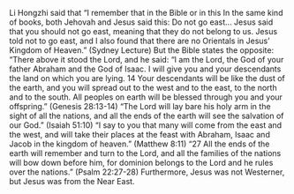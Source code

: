 Li Hongzhi said that “I remember that in the Bible or in this In the same kind of books, both Jehovah and Jesus said this: Do not go east... Jesus said that you should not go east, meaning that they do not belong to us. Jesus told not to go east, and I also found that there are no Orientals in Jesus’ Kingdom of Heaven.” (Sydney Lecture) But the Bible states the opposite: “There above it stood the Lord, and he said: “I am the Lord, the God of your father Abraham and the God of Isaac. I will give you and your descendants the land on which you are lying. 14 Your descendants will be like the dust of the earth, and you will spread out to the west and to the east, to the north and to the south. All peoples on earth will be blessed through you and your offspring.” (Genesis 28:13-14) “The Lord will lay bare his holy arm in the sight of all the nations, and all the ends of the earth will see the salvation of our God.” (Isaiah 51:10) “I say to you that many will come from the east and the west, and will take their places at the feast with Abraham, Isaac and Jacob in the kingdom of heaven.” (Matthew 8:11) “27 All the ends of the earth will remember and turn to the Lord, and all the families of the nations will bow down before him, for dominion belongs to the Lord and he rules over the nations.” (Psalm 22:27-28) Furthermore, Jesus was not Westerner, but Jesus was from the Near East.

